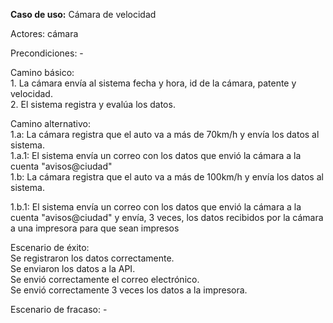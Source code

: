 **Caso de uso:** Cámara de velocidad

Actores: cámara

Precondiciones: \-

Camino básico:  
1\. La cámara envía al sistema fecha y hora, id de la cámara, patente y velocidad.  
2\. El sistema registra y evalúa los datos. 

Camino alternativo:  
1.a: La cámara registra que el auto va a más de 70km/h y envía los datos al sistema.  
1.a.1: El sistema envía un correo con los datos que envió la cámara a la cuenta "avisos@ciudad"  
1.b: La cámara registra que el auto va a más de 100km/h y envía los datos al sistema.

1.b.1: El sistema envía un correo con los datos que envió la cámara a la cuenta "avisos@ciudad" y envía, 3 veces, los datos recibidos por la cámara a una impresora para que sean impresos

Escenario de éxito:   
Se registraron los datos correctamente.  
Se enviaron los datos a la API.  
Se envió correctamente el correo electrónico.  
Se envió correctamente 3 veces los datos a la impresora.

Escenario de fracaso:  \-  
